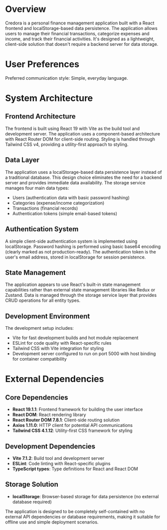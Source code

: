 # Overview

Credora is a personal finance management application built with a React frontend and localStorage-based data persistence. The application allows users to manage their financial transactions, categorize expenses and income, and track their financial activities. It's designed as a lightweight, client-side solution that doesn't require a backend server for data storage.

# User Preferences

Preferred communication style: Simple, everyday language.

# System Architecture

## Frontend Architecture
The frontend is built using React 19 with Vite as the build tool and development server. The application uses a component-based architecture with React Router DOM for client-side routing. Styling is handled through Tailwind CSS v4, providing a utility-first approach to styling.

## Data Layer
The application uses a localStorage-based data persistence layer instead of a traditional database. This design choice eliminates the need for a backend server and provides immediate data availability. The storage service manages four main data types:
- Users (authentication data with basic password hashing)
- Categories (expense/income categorization)
- Transactions (financial records)
- Authentication tokens (simple email-based tokens)

## Authentication System
A simple client-side authentication system is implemented using localStorage. Password hashing is performed using basic base64 encoding (clearly marked as not production-ready). The authentication token is the user's email address, stored in localStorage for session persistence.

## State Management
The application appears to use React's built-in state management capabilities rather than external state management libraries like Redux or Zustand. Data is managed through the storage service layer that provides CRUD operations for all entity types.

## Development Environment
The development setup includes:
- Vite for fast development builds and hot module replacement
- ESLint for code quality with React-specific rules
- Tailwind CSS with Vite integration for styling
- Development server configured to run on port 5000 with host binding for container compatibility

# External Dependencies

## Core Dependencies
- **React 19.1.1**: Frontend framework for building the user interface
- **React DOM**: React rendering library
- **React Router DOM 7.8.1**: Client-side routing solution
- **Axios 1.11.0**: HTTP client for potential API communications
- **Tailwind CSS 4.1.12**: Utility-first CSS framework for styling

## Development Dependencies
- **Vite 7.1.2**: Build tool and development server
- **ESLint**: Code linting with React-specific plugins
- **TypeScript types**: Type definitions for React and React DOM

## Storage Solution
- **localStorage**: Browser-based storage for data persistence (no external database required)

The application is designed to be completely self-contained with no external API dependencies or database requirements, making it suitable for offline use and simple deployment scenarios.